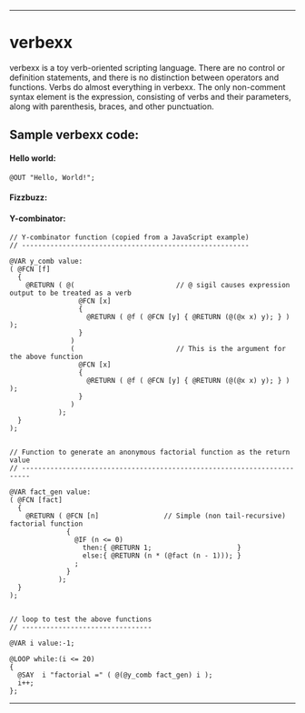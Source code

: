 ___

# verbexx

verbexx is a toy verb-oriented scripting language.  There are no control or definition statements, and there is no distinction between operators and functions.  Verbs do almost everything in verbexx.  The only non-comment syntax element is the expression, consisting of verbs and their parameters, along with parenthesis, braces, and other punctuation.

## Sample verbexx code:

#### Hello world: 

```
@OUT "Hello, World!";
```

#### Fizzbuzz: 


#### Y-combinator:

```
// Y-combinator function (copied from a JavaScript example)
// --------------------------------------------------------

@VAR y_comb value:
( @FCN [f] 
  {
    @RETURN ( @(                         // @ sigil causes expression output to be treated as a verb
                 @FCN [x]
                 { 
                   @RETURN ( @f ( @FCN [y] { @RETURN (@(@x x) y); } ) );
                 }
               )
               (                         // This is the argument for the above function
                 @FCN [x] 
                 {
                   @RETURN ( @f ( @FCN [y] { @RETURN (@(@x x) y); } ) );
                 }
               )
            );
  }
);


// Function to generate an anonymous factorial function as the return value
// ------------------------------------------------------------------------

@VAR fact_gen value:
( @FCN [fact]
  { 
    @RETURN ( @FCN [n]                // Simple (non tail-recursive) factorial function
              {
                @IF (n <= 0)
                  then:{ @RETURN 1;                     } 
                  else:{ @RETURN (n * (@fact (n - 1))); }
                ; 
              }
            );
  }
);


// loop to test the above functions
// --------------------------------

@VAR i value:-1;

@LOOP while:(i <= 20)
{
  @SAY  i "factorial =" ( @(@y_comb fact_gen) i );  
  i++; 
};

```
___
